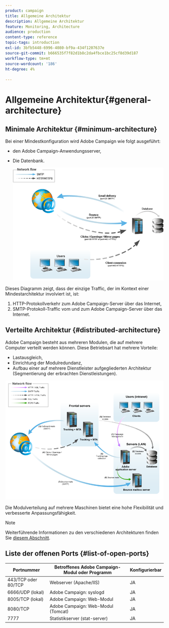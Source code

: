 ```yaml
---
product: campaign
title: Allgemeine Architektur
description: Allgemeine Architektur
feature: Monitoring, Architecture
audience: production
content-type: reference
topic-tags: introduction
exl-id: 3bfb5448-6996-4080-bf9a-434f1207637e
source-git-commit: b666535f7f82d1b8c2da4fbce1bc25cf8d39d187
workflow-type: tm+mt
source-wordcount: '186'
ht-degree: 4%

---
```


# Allgemeine Architektur{#general-architecture}



## Minimale Architektur {#minimum-architecture}

Bei einer Mindestkonfiguration wird Adobe Campaign wie folgt ausgeführt:

* den Adobe Campaign-Anwendungsserver,
* Die Datenbank.

  ![](assets/formation_exploitation.png)

Dieses Diagramm zeigt, dass der einzige Traffic, der im Kontext einer Mindestarchitektur involviert ist, ist:

1. HTTP-Protokollverkehr zum Adobe Campaign-Server über das Internet,
1. SMTP-Protokoll-Traffic vom und zum Adobe Campaign-Server über das Internet.

## Verteilte Architektur {#distributed-architecture}

Adobe Campaign besteht aus mehreren Modulen, die auf mehrere Computer verteilt werden können. Diese Betriebsart hat mehrere Vorteile:

* Lastausgleich,
* Einrichtung der Modulredundanz,
* Aufbau einer auf mehrere Dienstleister aufgegliederten Architektur (Segmentierung der erbrachten Dienstleistungen).

![](assets/architecturerepartie.png)

Die Modulverteilung auf mehrere Maschinen bietet eine hohe Flexibilität und verbesserte Anpassungsfähigkeit.

>[!NOTE]
>
>Weiterführende Informationen zu den verschiedenen Architekturen finden Sie [diesem Abschnitt](../../installation/using/general-architecture.md).

## Liste der offenen Ports {#list-of-open-ports}

| Portnummer | Betroffenes Adobe Campaign-Modul oder Programm | Konfigurierbar |
|---|---|---|
| 443/TCP oder 80/TCP | Webserver (Apache/IIS) | JA |
| 6666/UDP (lokal) | Adobe Campaign: syslogd | JA |
| 8005/TCP (lokal) | Adobe Campaign: Web-Modul | JA |
| 8080/TCP | Adobe Campaign: Web-Modul (Tomcat) | JA |
| 7777 | Statistikserver (stat-server) | JA |
